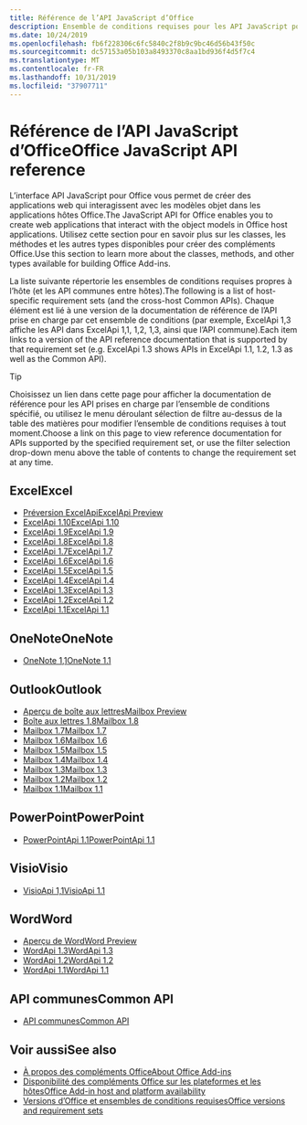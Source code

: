 ```yaml
---
title: Référence de l’API JavaScript d’Office
description: Ensemble de conditions requises pour les API JavaScript pour Office par hôte
ms.date: 10/24/2019
ms.openlocfilehash: fb6f228306c6fc5840c2f8b9c9bc46d56b43f50c
ms.sourcegitcommit: dc57153a05b103a8493370c8aa1bd936f4d5f7c4
ms.translationtype: MT
ms.contentlocale: fr-FR
ms.lasthandoff: 10/31/2019
ms.locfileid: "37907711"
---
```

# <a name="office-javascript-api-reference"></a><span data-ttu-id="b3256-103">Référence de l’API JavaScript d’Office</span><span class="sxs-lookup"><span data-stu-id="b3256-103">Office JavaScript API reference</span></span>

<span data-ttu-id="b3256-104">L’interface API JavaScript pour Office vous permet de créer des applications web qui interagissent avec les modèles objet dans les applications hôtes Office.</span><span class="sxs-lookup"><span data-stu-id="b3256-104">The JavaScript API for Office enables you to create web applications that interact with the object models in Office host applications.</span></span> <span data-ttu-id="b3256-105">Utilisez cette section pour en savoir plus sur les classes, les méthodes et les autres types disponibles pour créer des compléments Office.</span><span class="sxs-lookup"><span data-stu-id="b3256-105">Use this section to learn more about the classes, methods, and other types available for building Office Add-ins.</span></span>

<span data-ttu-id="b3256-106">La liste suivante répertorie les ensembles de conditions requises propres à l’hôte (et les API communes entre hôtes).</span><span class="sxs-lookup"><span data-stu-id="b3256-106">The following is a list of host-specific requirement sets (and the cross-host Common APIs).</span></span> <span data-ttu-id="b3256-107">Chaque élément est lié à une version de la documentation de référence de l’API prise en charge par cet ensemble de conditions (par exemple, ExcelApi 1,3 affiche les API dans ExcelApi 1,1, 1,2, 1,3, ainsi que l’API commune).</span><span class="sxs-lookup"><span data-stu-id="b3256-107">Each item links to a version of the API reference documentation that is supported by that requirement set (e.g. ExcelApi 1.3 shows APIs in ExcelApi 1.1, 1.2, 1.3 as well as the Common API).</span></span>

> [!TIP]
> <span data-ttu-id="b3256-108">Choisissez un lien dans cette page pour afficher la documentation de référence pour les API prises en charge par l’ensemble de conditions spécifié, ou utilisez le menu déroulant sélection de filtre au-dessus de la table des matières pour modifier l’ensemble de conditions requises à tout moment.</span><span class="sxs-lookup"><span data-stu-id="b3256-108">Choose a link on this page to view reference documentation for APIs supported by the specified requirement set, or use the filter selection drop-down menu above the table of contents to change the requirement set at any time.</span></span>

## <a name="excel"></a><span data-ttu-id="b3256-109">Excel</span><span class="sxs-lookup"><span data-stu-id="b3256-109">Excel</span></span>

- [<span data-ttu-id="b3256-110">Préversion ExcelApi</span><span class="sxs-lookup"><span data-stu-id="b3256-110">ExcelApi Preview</span></span>](/javascript/api/excel?view=excel-js-preview)
- [<span data-ttu-id="b3256-111">ExcelApi 1.10</span><span class="sxs-lookup"><span data-stu-id="b3256-111">ExcelApi 1.10</span></span>](/javascript/api/excel?view=excel-js-1.10)
- [<span data-ttu-id="b3256-112">ExcelApi 1.9</span><span class="sxs-lookup"><span data-stu-id="b3256-112">ExcelApi 1.9</span></span>](/javascript/api/excel?view=excel-js-1.9)
- [<span data-ttu-id="b3256-113">ExcelApi 1.8</span><span class="sxs-lookup"><span data-stu-id="b3256-113">ExcelApi 1.8</span></span>](/javascript/api/excel?view=excel-js-1.8)
- [<span data-ttu-id="b3256-114">ExcelApi 1.7</span><span class="sxs-lookup"><span data-stu-id="b3256-114">ExcelApi 1.7</span></span>](/javascript/api/excel?view=excel-js-1.7)
- [<span data-ttu-id="b3256-115">ExcelApi 1.6</span><span class="sxs-lookup"><span data-stu-id="b3256-115">ExcelApi 1.6</span></span>](/javascript/api/excel?view=excel-js-1.6)
- [<span data-ttu-id="b3256-116">ExcelApi 1.5</span><span class="sxs-lookup"><span data-stu-id="b3256-116">ExcelApi 1.5</span></span>](/javascript/api/excel?view=excel-js-1.5)
- [<span data-ttu-id="b3256-117">ExcelApi 1.4</span><span class="sxs-lookup"><span data-stu-id="b3256-117">ExcelApi 1.4</span></span>](/javascript/api/excel?view=excel-js-1.4)
- [<span data-ttu-id="b3256-118">ExcelApi 1.3</span><span class="sxs-lookup"><span data-stu-id="b3256-118">ExcelApi 1.3</span></span>](/javascript/api/excel?view=excel-js-1.3)
- [<span data-ttu-id="b3256-119">ExcelApi 1.2</span><span class="sxs-lookup"><span data-stu-id="b3256-119">ExcelApi 1.2</span></span>](/javascript/api/excel?view=excel-js-1.2)
- [<span data-ttu-id="b3256-120">ExcelApi 1.1</span><span class="sxs-lookup"><span data-stu-id="b3256-120">ExcelApi 1.1</span></span>](/javascript/api/excel?view=excel-js-1.1)

## <a name="onenote"></a><span data-ttu-id="b3256-121">OneNote</span><span class="sxs-lookup"><span data-stu-id="b3256-121">OneNote</span></span>

- [<span data-ttu-id="b3256-122">OneNote 1,1</span><span class="sxs-lookup"><span data-stu-id="b3256-122">OneNote 1.1</span></span>](/javascript/api/onenote?view=onenote-js-1.1)

## <a name="outlook"></a><span data-ttu-id="b3256-123">Outlook</span><span class="sxs-lookup"><span data-stu-id="b3256-123">Outlook</span></span>

- [<span data-ttu-id="b3256-124">Aperçu de boîte aux lettres</span><span class="sxs-lookup"><span data-stu-id="b3256-124">Mailbox Preview</span></span>](/javascript/api/outlook?view=outlook-js-preview)
- [<span data-ttu-id="b3256-125">Boîte aux lettres 1,8</span><span class="sxs-lookup"><span data-stu-id="b3256-125">Mailbox 1.8</span></span>](/javascript/api/outlook?view=outlook-js-1.8)
- [<span data-ttu-id="b3256-126">Mailbox 1.7</span><span class="sxs-lookup"><span data-stu-id="b3256-126">Mailbox 1.7</span></span>](/javascript/api/outlook?view=outlook-js-1.7)
- [<span data-ttu-id="b3256-127">Mailbox 1.6</span><span class="sxs-lookup"><span data-stu-id="b3256-127">Mailbox 1.6</span></span>](/javascript/api/outlook?view=outlook-js-1.6)
- [<span data-ttu-id="b3256-128">Mailbox 1.5</span><span class="sxs-lookup"><span data-stu-id="b3256-128">Mailbox 1.5</span></span>](/javascript/api/outlook?view=outlook-js-1.5)
- [<span data-ttu-id="b3256-129">Mailbox 1.4</span><span class="sxs-lookup"><span data-stu-id="b3256-129">Mailbox 1.4</span></span>](/javascript/api/outlook?view=outlook-js-1.4)
- [<span data-ttu-id="b3256-130">Mailbox 1.3</span><span class="sxs-lookup"><span data-stu-id="b3256-130">Mailbox 1.3</span></span>](/javascript/api/outlook?view=outlook-js-1.3)
- [<span data-ttu-id="b3256-131">Mailbox 1.2</span><span class="sxs-lookup"><span data-stu-id="b3256-131">Mailbox 1.2</span></span>](/javascript/api/outlook?view=outlook-js-1.2)
- [<span data-ttu-id="b3256-132">Mailbox 1.1</span><span class="sxs-lookup"><span data-stu-id="b3256-132">Mailbox 1.1</span></span>](/javascript/api/outlook?view=outlook-js-1.1)

## <a name="powerpoint"></a><span data-ttu-id="b3256-133">PowerPoint</span><span class="sxs-lookup"><span data-stu-id="b3256-133">PowerPoint</span></span>

- [<span data-ttu-id="b3256-134">PowerPointApi 1.1</span><span class="sxs-lookup"><span data-stu-id="b3256-134">PowerPointApi 1.1</span></span>](/javascript/api/powerpoint?view=powerpoint-js-1.1)

## <a name="visio"></a><span data-ttu-id="b3256-135">Visio</span><span class="sxs-lookup"><span data-stu-id="b3256-135">Visio</span></span>

- [<span data-ttu-id="b3256-136">VisioApi 1,1</span><span class="sxs-lookup"><span data-stu-id="b3256-136">VisioApi 1.1</span></span>](/javascript/api/visio?view=visio-js-1.1)

## <a name="word"></a><span data-ttu-id="b3256-137">Word</span><span class="sxs-lookup"><span data-stu-id="b3256-137">Word</span></span>

- [<span data-ttu-id="b3256-138">Aperçu de Word</span><span class="sxs-lookup"><span data-stu-id="b3256-138">Word Preview</span></span>](/javascript/api/word?view=word-js-preview)
- [<span data-ttu-id="b3256-139">WordApi 1.3</span><span class="sxs-lookup"><span data-stu-id="b3256-139">WordApi 1.3</span></span>](/javascript/api/word?view=word-js-1.3)
- [<span data-ttu-id="b3256-140">WordApi 1.2</span><span class="sxs-lookup"><span data-stu-id="b3256-140">WordApi 1.2</span></span>](/javascript/api/word?view=word-js-1.2)
- [<span data-ttu-id="b3256-141">WordApi 1.1</span><span class="sxs-lookup"><span data-stu-id="b3256-141">WordApi 1.1</span></span>](/javascript/api/word?view=word-js-1.1)

## <a name="common-api"></a><span data-ttu-id="b3256-142">API communes</span><span class="sxs-lookup"><span data-stu-id="b3256-142">Common API</span></span>

- [<span data-ttu-id="b3256-143">API communes</span><span class="sxs-lookup"><span data-stu-id="b3256-143">Common API</span></span>](/javascript/api/office?view=common-js)

## <a name="see-also"></a><span data-ttu-id="b3256-144">Voir aussi</span><span class="sxs-lookup"><span data-stu-id="b3256-144">See also</span></span>

- [<span data-ttu-id="b3256-145">À propos des compléments Office</span><span class="sxs-lookup"><span data-stu-id="b3256-145">About Office Add-ins</span></span>](/office/dev/add-ins/overview)
- [<span data-ttu-id="b3256-146">Disponibilité des compléments Office sur les plateformes et les hôtes</span><span class="sxs-lookup"><span data-stu-id="b3256-146">Office Add-in host and platform availability</span></span>](/office/dev/add-ins/overview/office-add-in-availability)
- [<span data-ttu-id="b3256-147">Versions d’Office et ensembles de conditions requises</span><span class="sxs-lookup"><span data-stu-id="b3256-147">Office versions and requirement sets</span></span>](/office/dev/add-ins/develop/office-versions-and-requirement-sets)
